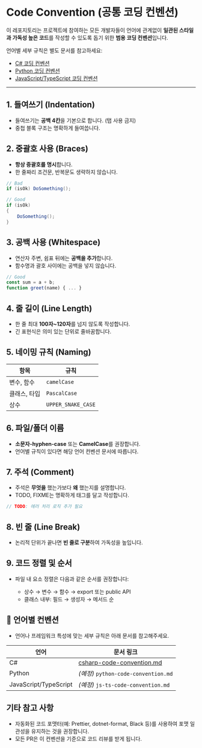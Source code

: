 # Code Convention (공통 코딩 컨벤션)

이 레포지토리는 프로젝트에 참여하는 모든 개발자들이 언어에 관계없이 **일관된 스타일과 가독성 높은 코드**를 작성할 수 있도록 돕기 위한 **범용 코딩 컨벤션**입니다.

언어별 세부 규칙은 별도 문서를 참고하세요:
- [C# 코딩 컨벤션](./csharp-code-convention.md)
- [Python 코딩 컨벤션](./python-code-convention.md)
- [JavaScript/TypeScript 코딩 컨벤션](./js-ts-code-convention.md)

---

## 1. 들여쓰기 (Indentation)

- 들여쓰기는 **공백 4칸**을 기본으로 합니다. (탭 사용 금지)
- 중첩 블록 구조는 명확하게 들여씁니다.

## 2. 중괄호 사용 (Braces)

- **항상 중괄호를 명시**합니다.
- 한 줄짜리 조건문, 반복문도 생략하지 않습니다.

```csharp
// Bad
if (isOk) DoSomething();

// Good
if (isOk)
{
    DoSomething();
}
````

## 3. 공백 사용 (Whitespace)

* 연산자 주변, 쉼표 뒤에는 **공백을 추가**합니다.
* 함수명과 괄호 사이에는 공백을 넣지 않습니다.

```js
// Good
const sum = a + b;
function greet(name) { ... }
```

## 4. 줄 길이 (Line Length)

* 한 줄 최대 **100자\~120자**를 넘지 않도록 작성합니다.
* 긴 표현식은 의미 있는 단위로 줄바꿈합니다.

## 5. 네이밍 규칙 (Naming)

| 항목      | 규칙                 |
| ------- | ------------------ |
| 변수, 함수  | `camelCase`        |
| 클래스, 타입 | `PascalCase`       |
| 상수      | `UPPER_SNAKE_CASE` |

## 6. 파일/폴더 이름

* **소문자-hyphen-case** 또는 **CamelCase**를 권장합니다.
* 언어별 규칙이 있다면 해당 언어 컨벤션 문서에 따릅니다.

## 7. 주석 (Comment)

* 주석은 **무엇을** 했는가보다 **왜** 했는지를 설명합니다.
* TODO, FIXME는 명확하게 태그를 달고 작성합니다.

```js
// TODO: 에러 처리 로직 추가 필요
```

## 8. 빈 줄 (Line Break)

* 논리적 단위가 끝나면 **빈 줄로 구분**하여 가독성을 높입니다.

## 9. 코드 정렬 및 순서

* 파일 내 요소 정렬은 다음과 같은 순서를 권장합니다:

  * 상수 → 변수 → 함수 → export 또는 public API
  * 클래스 내부: 필드 → 생성자 → 메서드 순


## 📁 언어별 컨벤션

* 언어나 프레임워크 특성에 맞는 세부 규칙은 아래 문서를 참고해주세요.

| 언어                    | 문서 링크                                                    |
| --------------------- | -------------------------------------------------------- |
| C#                    | [csharp-code-convention.md](./csharp-code-convention.md) |
| Python                | *(예정)* `python-code-convention.md`                       |
| JavaScript/TypeScript | *(예정)* `js-ts-code-convention.md`                        |

## 기타 참고 사항

* 자동화된 코드 포맷터(예: Prettier, dotnet-format, Black 등)를 사용하여 포맷 일관성을 유지하는 것을 권장합니다.
* 모든 PR은 이 컨벤션을 기준으로 코드 리뷰를 받게 됩니다.

